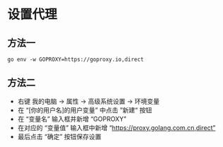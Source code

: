# 设置代理

## 方法一

```shell
go env -w GOPROXY=https://goproxy.io,direct
```

## 方法二

* 右键 我的电脑 -> 属性 -> 高级系统设置 -> 环境变量
* 在 “[你的用户名]的用户变量” 中点击 ”新建“ 按钮
* 在 “变量名” 输入框并新增 “GOPROXY”
* 在对应的 “变量值” 输入框中新增 “https://proxy.golang.com.cn,direct”
* 最后点击 “确定” 按钮保存设置
